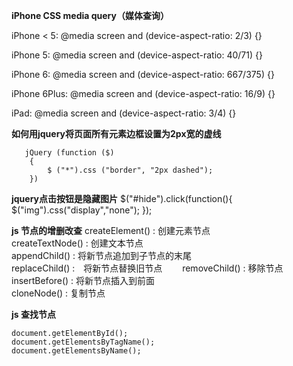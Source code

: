 **iPhone CSS media query（媒体查询）**  

iPhone < 5:
@media screen and (device-aspect-ratio: 2/3) {}
 
iPhone 5:
@media screen and (device-aspect-ratio: 40/71) {}
 
iPhone 6:
@media screen and (device-aspect-ratio: 667/375) {}
 
iPhone 6Plus:
@media screen and (device-aspect-ratio: 16/9) {}
 
iPad:
@media screen and (device-aspect-ratio: 3/4) {}

**如何用jquery将页面所有元素边框设置为2px宽的虚线**
```
   jQuery (function ($)
    {
        $ ("*").css ("border", "2px dashed");
    })
```
**jquery点击按钮是隐藏图片**
$("#hide").click(function(){
  $("img").css("display","none");
});

**js 节点的增删改查**
createElement() : 创建元素节点  
createTextNode() : 创建文本节点  
appendChild() : 将新节点追加到子节点的末尾  
replaceChild() :　将新节点替换旧节点　　
removeChild() : 移除节点  
insertBefore() : 将新节点插入到前面  
cloneNode() : 复制节点

**js 查找节点**
```
document.getElementById();
document.getElementsByTagName();
document.getElementsByName();
```
